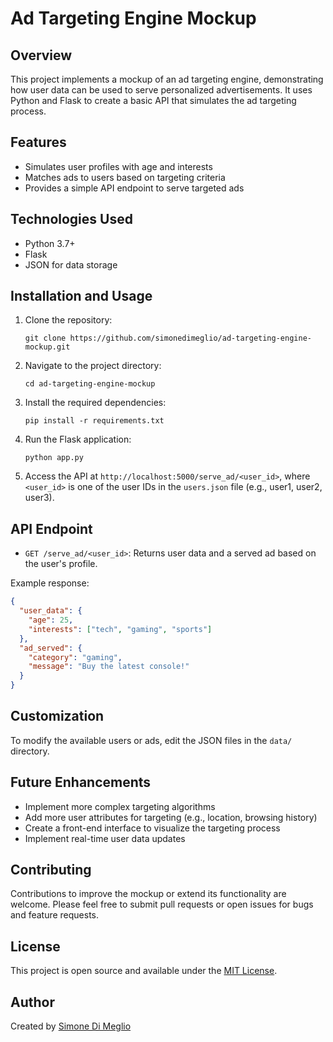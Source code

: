 # Ad Targeting Engine Mockup

## Overview

This project implements a mockup of an ad targeting engine, demonstrating how user data can be used to serve personalized advertisements. It uses Python and Flask to create a basic API that simulates the ad targeting process.

## Features

- Simulates user profiles with age and interests
- Matches ads to users based on targeting criteria
- Provides a simple API endpoint to serve targeted ads

## Technologies Used

- Python 3.7+
- Flask
- JSON for data storage

## Installation and Usage

1. Clone the repository:

   ```
   git clone https://github.com/simonedimeglio/ad-targeting-engine-mockup.git
   ```

2. Navigate to the project directory:

   ```
   cd ad-targeting-engine-mockup
   ```

3. Install the required dependencies:

   ```
   pip install -r requirements.txt
   ```

4. Run the Flask application:

   ```
   python app.py
   ```

5. Access the API at `http://localhost:5000/serve_ad/<user_id>`, where `<user_id>` is one of the user IDs in the `users.json` file (e.g., user1, user2, user3).

## API Endpoint

- `GET /serve_ad/<user_id>`: Returns user data and a served ad based on the user's profile.

Example response:

```json
{
  "user_data": {
    "age": 25,
    "interests": ["tech", "gaming", "sports"]
  },
  "ad_served": {
    "category": "gaming",
    "message": "Buy the latest console!"
  }
}
```

## Customization

To modify the available users or ads, edit the JSON files in the `data/` directory.

## Future Enhancements

- Implement more complex targeting algorithms
- Add more user attributes for targeting (e.g., location, browsing history)
- Create a front-end interface to visualize the targeting process
- Implement real-time user data updates

## Contributing

Contributions to improve the mockup or extend its functionality are welcome. Please feel free to submit pull requests or open issues for bugs and feature requests.

## License

This project is open source and available under the [MIT License](LICENSE).

## Author

Created by [Simone Di Meglio](https://github.com/simonedimeglio)
